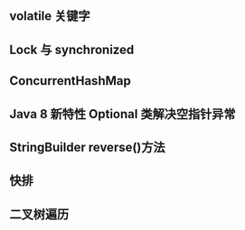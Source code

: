 ## volatile 关键字

## Lock 与 synchronized

## ConcurrentHashMap

## Java 8 新特性 Optional 类解决空指针异常

## StringBuilder reverse()方法

## 快排

## 二叉树遍历